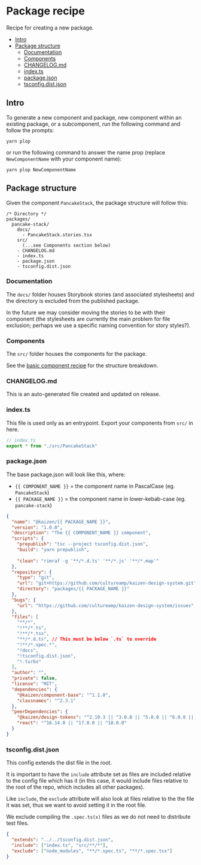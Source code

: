 # Package recipe

Recipe for creating a new package.

- [Intro](#intro)
- [Package structure](#package-structure)
  - [Documentation](#documentation)
  - [Components](#components)
  - [CHANGELOG.md](#changelogmd)
  - [index.ts](#indexts)
  - [package.json](#packagejson)
  - [tsconfig.dist.json](#tsconfigdistjson)

## Intro

To generate a new component and package, new component within an existing package, or a subcomponent,
run the following command and follow the prompts:
```
yarn plop
```
or run the following command to answer the name prop (replace `NewComponentName` with your component name):
```
yarn plop NewComponentName
```

## Package structure

Given the component `PancakeStack`, the package structure will follow this:

```
/* Directory */
packages/
  pancake-stack/
    docs/
      - PancakeStack.stories.tsx
    src/
      (...see Components section below)
    - CHANGELOG.md
    - index.ts
    - package.json
    - tsconfig.dist.json
```

### Documentation

The `docs/` folder houses Storybook stories (and associated stylesheets) and the directory is excluded from the published package.

In the future we may consider moving the stories to be with their component (the stylesheets are currently the main problem for file exclusion; perhaps we use a specific naming convention for story styles?).

### Components

The `src/` folder houses the components for the package.

See the [basic component recipe](basic-component.md) for the structure breakdown.

### CHANGELOG.md

This is an auto-generated file created and updated on release.

### index.ts

This file is used only as an entrypoint. Export your components from `src/` in here.

```ts
// index.ts
export * from "./src/PancakeStack"
```

### package.json

The base package.json will look like this, where:
- `{{ COMPONENT_NAME }}` = the component name in PascalCase (eg. `PancakeStack`)
- `{{ PACKAGE_NAME }}` = the component name in lower-kebab-case (eg. `pancake-stack`)

```json
{
  "name": "@kaizen/{{ PACKAGE_NAME }}",
  "version": "1.0.0",
  "description": "The {{ COMPONENT_NAME }} component",
  "scripts": {
    "prepublish": "tsc --project tsconfig.dist.json",
    "build": "yarn prepublish",
    
    "clean": "rimraf -g '**/*.d.ts' '**/*.js' '**/*.map'"
  },
  "repository": {
    "type": "git",
    "url": "git+https://github.com/cultureamp/kaizen-design-system.git",
    "directory": "packages/{{ PACKAGE_NAME }}"
  },
  "bugs": {
    "url": "https://github.com/cultureamp/kaizen-design-system/issues"
  },
  "files": [
    "**/*",
    "!**/*.ts",
    "!**/*.tsx",
    "**/*.d.ts", // This must be below `.ts` to override
    "!**/*.spec.*",
    "!docs",
    "!tsconfig.dist.json",
    "!.turbo"
  ],
  "author": "",
  "private": false,
  "license": "MIT",
  "dependencies": {
    "@kaizen/component-base": "^1.1.0",
    "classnames": "^2.3.1"
  },
  "peerDependencies": {
    "@kaizen/design-tokens": "^2.10.3 || ^3.0.0 || ^5.0.0 || ^6.0.0 || ^7.0.0 || ^8.0.0 || ^9.0.0 || ^10.0.0",
    "react": "^16.14.0 || ^17.0.0 || ^18.0.0"
  }
}
```

### tsconfig.dist.json

This config extends the dist file in the root.

It is important to have the `include` attribute set as files are included relative to the config file which has it (in this case, it would include files relative to the root of the repo, which includes all other packages).

Like `include`, the `exclude` attribute will also look at files relative to the the file it was set, thus we want to avoid setting it in the root file.

We exclude compiling the `.spec.ts(x)` files as we do not need to distribute test files.

```json
{
  "extends": "../../tsconfig.dist.json",
  "include": ["index.ts", "src/**/*"],
  "exclude": ["node_modules", "**/*.spec.ts", "**/*.spec.tsx"]
}
```

